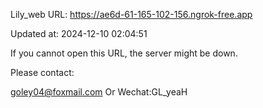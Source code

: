 Lily_web URL: https://ae6d-61-165-102-156.ngrok-free.app

Updated at: 2024-12-10 02:04:51

If you cannot open this URL, the server might be down.

Please contact: 

goley04@foxmail.com Or Wechat:GL_yeaH